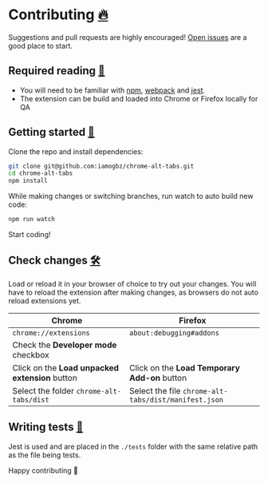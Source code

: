# Contributing [:fire:](https://github.com/iamogbz/chrome-alt-tabs/graphs/contributors)

Suggestions and pull requests are highly encouraged! [Open issues](https://github.com/iamogbz/chrome-alt-tabs/issues) are a good place to start.

## Required reading [:notebook:](#getting-started)

- You will need to be familiar with [npm](https://docs.npmjs.com/getting-started/), [webpack](https://webpack.js.org/guides/getting-started/) and [jest](https://jestjs.io/docs/en/getting-started).
- The extension can be build and loaded into Chrome or Firefox locally for QA

## Getting started [:electric_plug:](#check-changes)

Clone the repo and install dependencies:

```sh
git clone git@github.com:iamogbz/chrome-alt-tabs.git
cd chrome-alt-tabs
npm install
```

While making changes or switching branches, run watch to auto build new code:

```sh
npm run watch
```

Start coding!

## Check changes [:hammer_and_wrench:](#writing-test)

Load or reload it in your browser of choice to try out your changes. You will have to reload the extension after making changes, as browsers do not auto reload extensions yet.

| Chrome                                             | Firefox                                              |
| -------------------------------------------------- | ---------------------------------------------------- |
| `chrome://extensions`                              | `about:debugging#addons`                             |
| Check the <strong>Developer mode</strong> checkbox |
| Click on the **Load unpacked extension** button    | Click on the **Load Temporary Add-on** button        |
| Select the folder `chrome-alt-tabs/dist`           | Select the file `chrome-alt-tabs/dist/manifest.json` |

## Writing tests [:construction:](#contributing)

Jest is used and are placed in the `./tests` folder with the same relative path as the file being tests.

Happy contributing :tada:
